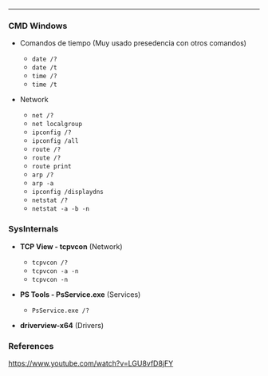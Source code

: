 ---

### CMD Windows

- Comandos de tiempo (Muy usado presedencia con otros comandos)

    - `date /?`
    - `date /t`
    - `time /?`
    - `time /t` 
    
- Network

    - `net /?` 
    - `net localgroup`  
    - `ipconfig /?`   
    - `ipconfig /all`
    - `route /?`
    - `route /?`
    - `route print`
    - `arp /?`
    - `arp -a`
    - `ipconfig /displaydns`
    - `netstat /?`
    - `netstat -a -b -n`

### SysInternals

- **TCP View - tcpvcon** (Network)

    - `tcpvcon /?`
    - `tcpvcon -a -n`
    - `tcpvcon -n`  

- **PS Tools - PsService.exe** (Services)

    - `PsService.exe /?`

- **driverview-x64** (Drivers)


### References

https://www.youtube.com/watch?v=LGU8vfD8jFY
